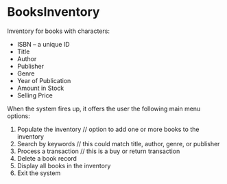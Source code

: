 # BooksInventory
Inventory for books with characters:
- ISBN – a unique ID
- Title
- Author
- Publisher
- Genre
- Year of Publication
- Amount in Stock
- Selling Price

When the system fires up, it offers the user the following main menu options:
1. Populate the inventory // option to add one or more books to the inventory
2. Search by keywords // this could match title, author, genre, or publisher
3. Process a transaction // this is a buy or return transaction
4. Delete a book record
5. Display all books in the inventory
6. Exit the system